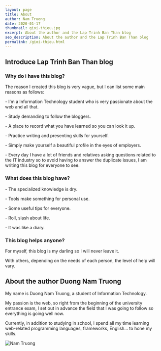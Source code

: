```yaml
---
layout: page
title: About
author: Nam Truong
date: 2020-01-17
thumbnail: gioi-thieu.jpg
excerpt: About the author and the Lap Trinh Ban Than blog
seo_description: About the author and the Lap Trinh Ban Than blog
permalink: /gioi-thieu.html
---
```


## Introduce Lap Trinh Ban Than blog

### Why do i have this blog?

The reason I created this blog is very vague, but I can list some main reasons as follows:

\- I'm a Information Technology student who is very passionate about the web and all that.

\- Study demanding to follow the bloggers.

\- A place to record what you have learned so you can look it up.

\- Practice writing and presenting skills for yourself.

\- Simply make yourself a beautiful profile in the eyes of employers.

\- Every day I have a lot of friends and relatives asking questions related to the IT industry so to avoid having to answer the duplicate issues, I am writing this blog for everyone to see.

### What does this blog have?

\- The specialized knowledge is dry.

\- Tools make something for personal use.

\- Some useful tips for everyone.

\- Roll, slash about life.

\- It was like a diary.

### This blog helps anyone?

For myself, this blog is my darling so I will never leave it.

With others, depending on the needs of each person, the level of help will vary.

## About the author Duong Nam Truong

My name is Duong Nam Truong, a student of Information Technology.

My passion is the web, so right from the beginning of the university entrance exam, I set out in advance the field that I was going to follow so everything is going well now.

Currently, in addition to studying in school, I spend all my time learning web-related programming languages, frameworks, English... to hone my skills.

<p class="center"><img alt="Nam Truong" src="{{ site.url }}/assets/img/nam-truong.jpg" style="max-width: 250px"></p>